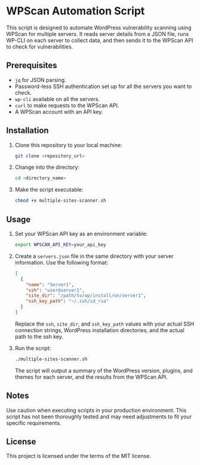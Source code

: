 # WPScan Automation Script

This script is designed to automate WordPress vulnerability scanning using WPScan for multiple servers. It reads server details from a JSON file, runs WP-CLI on each server to collect data, and then sends it to the WPScan API to check for vulnerabilities.

## Prerequisites

- `jq` for JSON parsing.
- Password-less SSH authentication set up for all the servers you want to check.
- `wp-cli` available on all the servers.
- `curl` to make requests to the WPScan API.
- A WPScan account with an API key.

## Installation

1. Clone this repository to your local machine:

    ```bash
    git clone <repository_url>
    ```

2. Change into the directory:

    ```bash
    cd <directory_name>
    ```

3. Make the script executable:

    ```bash
    chmod +x multiple-sites-scanner.sh
    ```

## Usage

1. Set your WPScan API key as an environment variable:

    ```bash
    export WPSCAN_API_KEY=your_api_key
    ```

2. Create a `servers.json` file in the same directory with your server information. Use the following format:

    ```json
    [
      {
        "name": "Server1",
        "ssh": "user@server1",
        "site_dir": "/path/to/wp/install/on/server1",
        "ssh_key_path": "~/.ssh/id_rsa"
      }
    ]
    ```
    Replace the `ssh`, `site_dir`, and `ssh_key_path` values with your actual SSH connection strings, WordPress installation directories, and the actual path to the ssh key.

3. Run the script:

    ```bash
    ./multiple-sites-scanner.sh
    ```

    The script will output a summary of the WordPress version, plugins, and themes for each server, and the results from the WPScan API.

## Notes

Use caution when executing scripts in your production environment. This script has not been thoroughly tested and may need adjustments to fit your specific requirements.

## License

This project is licensed under the terms of the MIT license.
